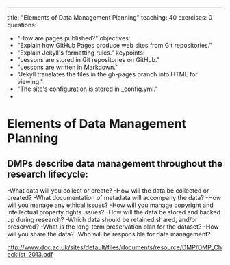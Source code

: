 ---
title: "Elements of Data Management Planning"
teaching: 40
exercises: 0
questions:
- "How are pages published?"
objectives:
- "Explain how GitHub Pages produce web sites from Git repositories."
- "Explain Jekyll's formatting rules."
keypoints:
- "Lessons are stored in Git repositories on GitHub."
- "Lessons are written in Markdown."
- "Jekyll translates the files in the gh-pages branch into HTML for viewing."
- "The site's configuration is stored in _config.yml."
- 

# Elements of Data Management Planning

## DMPs describe data management throughout the research lifecycle:

-What data will you collect or create?
-How will the data be collected or created?
-What documentation of metadata will accompany the data?
-How will you manage any ethical issues?
-How will you manage copyright and intellectual property rights issues?
-How will the data be stored and backed up during research?
-Which data should be retained,shared, and/or preserved?
-What is the long-term preservation plan for the dataset?
-How will you share the data?
-Who will be responsible for data management?

http://www.dcc.ac.uk/sites/default/files/documents/resource/DMP/DMP_Checklist_2013.pdf

## 



